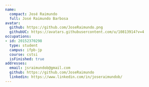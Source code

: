 ```yaml
---
name:
  compact: José Raimundo
  full: José Raimundo Barbosa
avatar:
  github: https://github.com/JoseRaimundo.png
  githubUC: https://avatars.githubusercontent.com/u/10813914?v=4
occupations:
- id: 20152370298
  type: student
  campus: ifpb-jp
  course: cstsi
  isFinished: true
addresses:
  email: jsraimundob@gmail.com
  github: https://github.com/JoseRaimundo
  linkedin: https://www.linkedin.com/in/joseraimundob/
---
```

